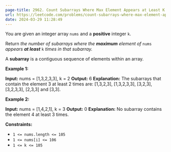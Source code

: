 ```yaml
---
page-title: 2962. Count Subarrays Where Max Element Appears at Least K Times
url: https://leetcode.com/problems/count-subarrays-where-max-element-appears-at-least-k-times/?envType=daily-question&envId=2024-03-29
date: 2024-03-29 11:28:49
---
```

You are given an integer array `nums` and a **positive** integer `k`.

Return *the number of subarrays where the **maximum** element of* `nums` *appears **at least*** `k` *times in that subarray.*

A **subarray** is a contiguous sequence of elements within an array.

**Example 1:**

**Input:** nums = \[1,3,2,3,3\], k = 2
**Output:** 6
**Explanation:** The subarrays that contain the element 3 at least 2 times are: \[1,3,2,3\], \[1,3,2,3,3\], \[3,2,3\], \[3,2,3,3\], \[2,3,3\] and \[3,3\].

**Example 2:**

**Input:** nums = \[1,4,2,1\], k = 3
**Output:** 0
**Explanation:** No subarray contains the element 4 at least 3 times.

**Constraints:**

-   `1 <= nums.length <= 105`
-   `1 <= nums[i] <= 106`
-   `1 <= k <= 105`